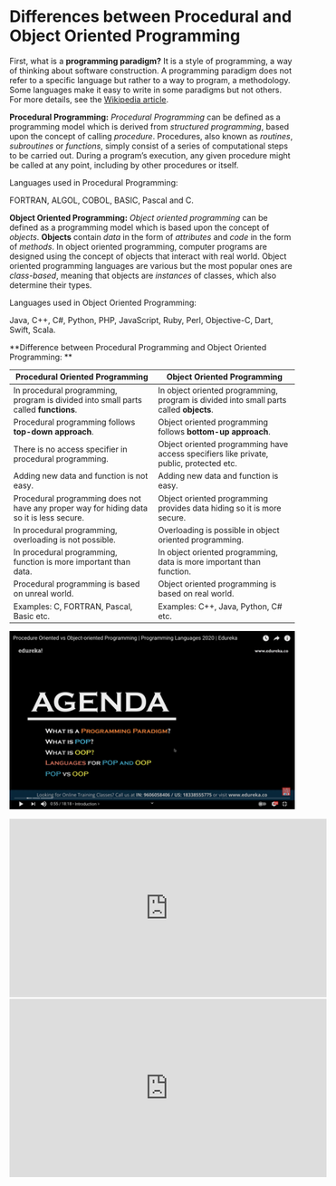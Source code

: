 # Differences between Procedural and Object Oriented Programming
First, what is a **programming paradigm?** It is a style of programming, a way of thinking about software construction. A programming paradigm does not refer to a specific language but rather to a way to program, a methodology. Some languages make it easy to write in some paradigms but not others. For more details, see the [Wikipedia article](https://en.wikipedia.org/wiki/Programming_paradigm).

**Procedural Programming:**
*Procedural Programming* can be defined as a programming model which is derived from *structured programming*, based upon the concept of calling *procedure*. Procedures, also known as *routines*, *subroutines* or *functions*, simply consist of a series of computational steps to be carried out. During a program’s execution, any given procedure might be called at any point, including by other procedures or itself.

Languages used in Procedural Programming:

FORTRAN, ALGOL, COBOL, 
BASIC, Pascal and C. 

**Object Oriented Programming:**
*Object oriented programming* can be defined as a programming model which is based upon the concept of *objects*. **Objects** contain *data* in the form of *attributes* and *code* in the form of *methods*. In object oriented programming, computer programs are designed using the concept of objects that interact with real world. Object oriented programming languages are various but the most popular ones are *class-based*, meaning that objects are *instances* of classes, which also determine their types.

Languages used in Object Oriented Programming:

Java, C++, C#, Python, 
PHP, JavaScript, Ruby, Perl, 
Objective-C, Dart, Swift, Scala. 


**Difference between Procedural Programming and Object Oriented Programming:
**

|Procedural Oriented Programming|	Object Oriented Programming|
|-------------------------------|--------------------------|
|In procedural programming, program is divided into small parts called **functions**.	|In object oriented programming, program is divided into small parts called **objects**.|
|Procedural programming follows **top-down approach**.|	Object oriented programming follows **bottom-up approach**.|
|There is no access specifier in procedural programming.|	Object oriented programming have access specifiers like private, public, protected etc.|
|Adding new data and function is not easy.|	Adding new data and function is easy.|
|Procedural programming does not have any proper way for hiding data so it is less secure.|	Object oriented programming provides data hiding so it is more secure.|
|In procedural programming, overloading is not possible.|	Overloading is possible in object oriented programming.|
|In procedural programming, function is more important than data.|	In object oriented programming, data is more important than function.|
|Procedural programming is based on unreal world.|	Object oriented programming is based on real world.|
|Examples: C, FORTRAN, Pascal, Basic etc.|	Examples: C++, Java, Python, C# etc.|

[![Procedural Programming vs Object Oriented Programming](ch-0-img.png)](https://youtu.be/-y8OTRJ7Cvo)

<iframe width="560" height="315"
src="https://www.youtube.com/embed/MUQfKFzIOeU" 
frameborder="0" 
allow="accelerometer; autoplay; encrypted-media; gyroscope; picture-in-picture" 
allowfullscreen></iframe>

<iframe width="560" height="315" src="https://www.youtube.com/embed/-y8OTRJ7Cvo" frameborder="0" allow="accelerometer; autoplay; clipboard-write; encrypted-media; gyroscope; picture-in-picture" allowfullscreen></iframe>